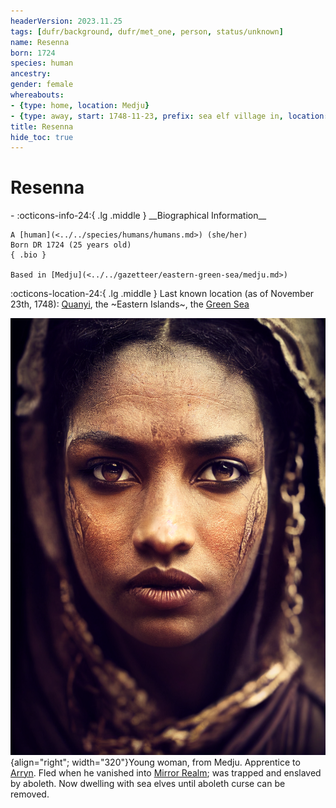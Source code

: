 ```yaml
---
headerVersion: 2023.11.25
tags: [dufr/background, dufr/met_one, person, status/unknown]
name: Resenna
born: 1724
species: human
ancestry:
gender: female
whereabouts:
- {type: home, location: Medju}
- {type: away, start: 1748-11-23, prefix: sea elf village in, location: Quanyi}
title: Resenna
hide_toc: true
---
```

# Resenna
<div class="grid cards ext-narrow-margin ext-one-column" markdown>
- :octicons-info-24:{ .lg .middle } __Biographical Information__

    A [human](<../../species/humans/humans.md>) (she/her)  
    Born DR 1724 (25 years old)  
    { .bio }

    Based in [Medju](<../../gazetteer/eastern-green-sea/medju.md>)
</div>

:octicons-location-24:{ .lg .middle } Last known location (as of November 23th, 1748): [Quanyi](<../../gazetteer/eastern-green-sea/quanyi.md>), the ~Eastern Islands~, the [Green Sea](<../../gazetteer/green-sea.md>)


![Resenna](../../assets/resenna.png){align="right"; width="320"}Young woman, from Medju. Apprentice to [Arryn](<./arryn.md>). Fled when he vanished into [Mirror Realm](<../../cosmology/multiverse/echo-realms/mirror-realm.md>); was trapped and enslaved by aboleth. Now dwelling with sea elves until aboleth curse can be removed. 
